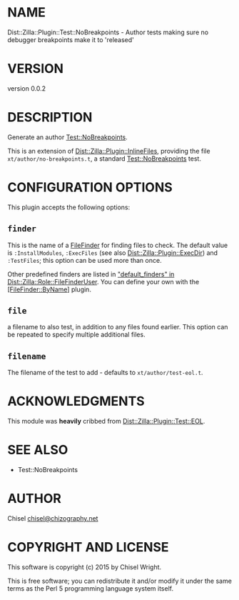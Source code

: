 # NAME

Dist::Zilla::Plugin::Test::NoBreakpoints - Author tests making sure no debugger breakpoints make it to 'released'

# VERSION

version 0.0.2

# DESCRIPTION

Generate an author [Test::NoBreakpoints](https://metacpan.org/pod/Test::NoBreakpoints).

This is an extension of [Dist::Zilla::Plugin::InlineFiles](https://metacpan.org/pod/Dist::Zilla::Plugin::InlineFiles), providing
the file `xt/author/no-breakpoints.t`, a standard [Test::NoBreakpoints](https://metacpan.org/pod/Test::NoBreakpoints) test.

# CONFIGURATION OPTIONS

This plugin accepts the following options:

## `finder`

This is the name of a [FileFinder](https://metacpan.org/pod/Dist::Zilla::Role::FileFinder) for finding
files to check.  The default value is `:InstallModules`,
`:ExecFiles` (see also [Dist::Zilla::Plugin::ExecDir](https://metacpan.org/pod/Dist::Zilla::Plugin::ExecDir)) and `:TestFiles`;
this option can be used more than once.

Other predefined finders are listed in
["default\_finders" in Dist::Zilla::Role::FileFinderUser](https://metacpan.org/pod/Dist::Zilla::Role::FileFinderUser#default_finders).
You can define your own with the
[\[FileFinder::ByName\]](https://metacpan.org/pod/Dist::Zilla::Plugin::FileFinder::ByName) plugin.

## `file`

a filename to also test, in addition to any files found
earlier. This option can be repeated to specify multiple additional files.

## `filename`

The filename of the test to add - defaults to `xt/author/test-eol.t`.

# ACKNOWLEDGMENTS

This module was **heavily** cribbed from [Dist::Zilla::Plugin::Test::EOL](https://metacpan.org/pod/Dist::Zilla::Plugin::Test::EOL).

# SEE ALSO

- Test::NoBreakpoints

# AUTHOR

Chisel <chisel@chizography.net>

# COPYRIGHT AND LICENSE

This software is copyright (c) 2015 by Chisel Wright.

This is free software; you can redistribute it and/or modify it under
the same terms as the Perl 5 programming language system itself.
